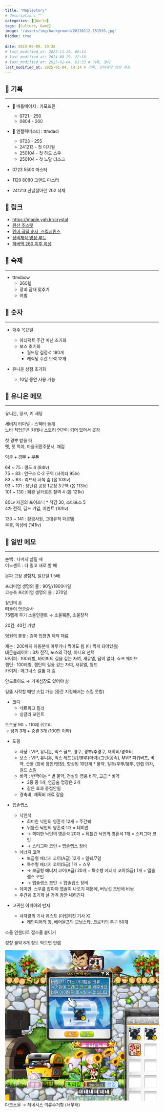 ```yaml
---
title: "MapleStory"
# description: ""
categories: [📀World]
tags: [Culture, Game]
image: "/assets/img/background/20230112-151539.jpg"
hidden: true

date: 2023-06-09. 19:38
# last_modified_at: 2023-11-29. 08:14
# last_modified_at: 2024-08-29. 22:18
# last_modified_at: 2025-01-04. 01:33 # 기록, 정리
last_modified_at: 2025-01-04. 14:14 # 기록, 장비제작 명장 루트
---
```


## 📀 기록

---

- 🍋 배틀메이지 : 카모뜨린
  - 0721 - 250
  - 0804 - 260

- 🍋 엔젤릭버스터 : ttmdacl
  - 0723 - 255
  - 241213 - 첫 이지윌
  - 250104 - 첫 하드 스우
  - 250104 - 첫 노말 더스크

- 0723 5500 마스터
- 1129 8080 그랜드 마스터

- 241213 난날잘아란 202 삭제

## 📀 링크

- <https://maple.ygh.kr/crystal>
- [환산 주스탯](https://maplescouter.com/result)
- [엔버 극딜 순서, 스킬시퀀스](https://youtu.be/Aq3fDsA8WVc?si=P6SHz8SMQIB_HF_V)
- [장비제작 명장 루트](https://matsu1207.tistory.com/240)
- [하버맥 260 이후 육성](https://youtu.be/GK1Cgas53Gw?si=vXV5guTiqSYjFSFR)

## 📀 숙제

---

- ttmdacw
  - 260렙
  - 장비 잠재 맞추기
  - 어빌

## 📀 숫자

---

- 매주 목요일
  - 아티팩트 주간 미션 초기화
  - 보스 초기화
    - 월드당 결정석 180개
    - 캐릭당 주간 보석 12개

- 유니온 상점 초기화
  - 10일 동안 사용 가능

## 📀 유니온 메모

---

유니온, 링크, 키 세팅  

세비지 터미널 - 스펙터 들개  
노바 직업군은 카데나 스토리 연관이 되어 있어서 못감  

첫 경뿌 받을 때  
펫, 펫 먹이, 마을귀환주문서, 채집  

익골 + 경뿌 + 쿠폰  

64 ~ 75 : 갱도 4 (84lv)  
75 ~ 83 : 연구소 C-2 구역 (사이티 95lv)  
83 ~ 93 : 리프레 서쪽 숲 (몹 103lv)  
93 ~ 101 : 장난감 공장 1공정 3구역 (몹 113lv)  
101 ~ 130 : 폐광 날카로운 절벽 4 (몹 121lv)  

80Lv 자쿰의 포이즈닉 * 착감 30, 스타포스 5  
4차 전직, 길드 가입, 이벤트 (101lv)  

130 ~ 141 : 황금사원, 고대유적 파르템  
무릉, 익성비 (141lv)  

## 📀 일반 메모

---

순백 : 나머지 살릴 때  
이노센트 : 다 밀고 새로 할 때  

몬파 고정 경험치, 일요일 1.5배  

프리미엄 생명의 물 : 90일/1800마일  
고농축 프리미엄 생명의 물 : 270일  

장인의 혼  
떠돌이 연금술사  
75렙제 무기 소울인첸트 → 소울웨폰, 소울장착  

20칸, 40칸 가방  

염원의 불꽃 : 검마 입장권 제작 재료  

제논 : 200까지 자동분배 아무거나 찍어도 됨 (다 찍게 되어있음)  
데몬슬레이어 : 3차 전직, 포스의 각성, 아니요 선택  
바이퍼 : 100레벨, 바이퍼의 길을 걷는 자여, 새뮤엘, 답이 없다, 쇼크 웨이브  
캡틴 : 100레벨, 캡틴의 길을 걷는 자여, 새뮤엘, 윙드  
카이저 : 매그너스 길뚫 더 김  

안드로이드 → 기계심장도 있어야 삶  

길뚫 시작할 때만 스킵 가능 (중간 지점에서는 스킵 못함)  

- 코디
  - 네트워크 킬러
  - 싱귤러 포인트

토드용 90 ~ 110제 귀고리  
→ 금괴 3개 + 중결 3개 (100만 이하)  

- 도핑
  - 사냥 : VIP, 유니온, 익스 골드, 경쿠, 경뿌/추경쿠, 재획비/경축비  
  - 보스 : VIP, 유니온, 익스 레드(공)/블루(마력)/그린(공속), MVP 파워버프, 비약, 숫돌 (장비 장인/명장), 향상된 10단계 \* 물약, 길축/우뿌/붕뿌, 만렙 의자, 길드 스킬
  - 비약 : 반짝이는 \* 별 물약, 전설의 영웅 비약, 고급 \* 비약
    - 3종 중 1개, 연금술 명장은 2개
    - 같은 효과 중첩안됨
  - 경축비, 재획비 재료 같음

- 앱솔랩스
  - 낙인석
    - 희미한 낙인의 영혼석 12개 = 주간퀘
    - 뒤틀린 낙인의 영혼석 1개 = 데미안
    - → 희미한 낙인의 영혼석 20개 + 뒤틀린 낙인의 영혼석 1개 = 스티그마 코인
    - → 스티그마 코인 = 앱솔랩스 장비
  - 에너지 코어
    - 보급형 에너지 코어(A급) 12개 = 일퀘/7일
    - 특수형 에너지 코어(S급) 1개 = 스우
    - → 보급형 에너지 코어(A급) 20개 + 특수형 에너지 코어(S급) 1개 = 앱솔랩스 코인
    - → 앱솔랩스 코인 → 앱솔랩스 장비
  - 데미안, 스우를 잡아야 앱솔이 나오기 때문에, 버닝섭 초반에 비쌈
  - 주간퀘 초기화 날 가격 잠깐 내려간다

- 고귀한 이피아의 반지
  - 사자왕의 기사 퀘스트 (더럽혀진 기사 X)
    - 레인디어의 창, 베어울프의 모닝스타, 크로키의 투구 50개

소울 인첸터로 잡소울 붙이기  

성향 물약 8개 정도 먹으면 만렙  

![다크소울 보내기](/assets/img/post/stone/2023/231026-0000.png)  
다크소울 → 헤네시스 의류수거함 (너무해)  
